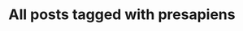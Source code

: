 ---
layout: tag
title: "All posts tagged with presapiens"
permalink: /weblog/tags/presapiens/
taxonomy: presapiens
---